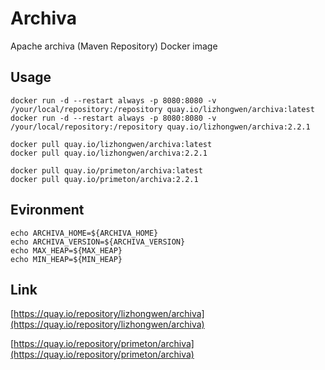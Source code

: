 # Archiva
Apache archiva (Maven Repository) Docker image
  
## Usage
  
`docker run -d --restart always -p 8080:8080 -v /your/local/repository:/repository quay.io/lizhongwen/archiva:latest`  
`docker run -d --restart always -p 8080:8080 -v /your/local/repository:/repository quay.io/lizhongwen/archiva:2.2.1`  
  
`docker pull quay.io/lizhongwen/archiva:latest`  
`docker pull quay.io/lizhongwen/archiva:2.2.1`  
  
`docker pull quay.io/primeton/archiva:latest`  
`docker pull quay.io/primeton/archiva:2.2.1`  
  
## Evironment  
  
`echo ARCHIVA_HOME=${ARCHIVA_HOME}`  
`echo ARCHIVA_VERSION=${ARCHIVA_VERSION}`  
`echo MAX_HEAP=${MAX_HEAP}`  
`echo MIN_HEAP=${MIN_HEAP}`  
  
## Link  
  
[https://quay.io/repository/lizhongwen/archiva](https://quay.io/repository/lizhongwen/archiva)  
  
[https://quay.io/repository/primeton/archiva](https://quay.io/repository/primeton/archiva)  
  
  
